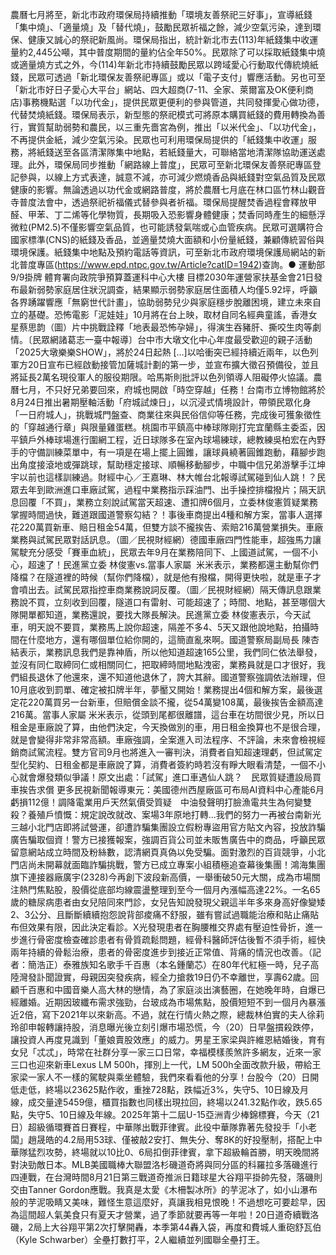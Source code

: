 農曆七月將至，新北市政府環保局持續推動「環境友善祭祀三好事」，宣導紙錢「集中燒」、「適量燒」及「替代燒」，鼓勵民眾祈福之餘，減少空氣污染，達到環保、健康又誠心的祭祀新風尚。環保局指出，統計新北市去(113)年紙錢集中收運量約2,445公噸，其中普度期間的量約佔全年50%。民眾除了可以採取紙錢集中燒或適量燒方式之外，今(114)年新北市持續鼓勵民眾以跨域愛心行動取代傳統燒紙錢，民眾可透過「新北環保友善祭祀專區」或以「電子支付」響應活動。另也可至「新北市好日子愛心大平台」網站、四大超商(7-11、全家、萊爾富及OK便利商店)事務機點選「以功代金」，提供民眾更便利的參與管道，共同發揮愛心做功德，代替焚燒紙錢。環保局表示，新型態的祭祀模式可將原本購買紙錢的費用轉換為善行，實質幫助弱勢和農民，以三重先嗇宮為例，推出「以米代金」、「以功代金」，不再提供金紙，減少空氣污染。民眾也可利用環保局提供的「紙錢集中收運」服務，將紙錢送至各區清潔隊集中地點，若紙錢量大，可聯絡當地清潔隊協助運送處理。此外，環保局同步推動「網路線上普度」，民眾可至新北環保友善祭祀專區登記參與，以線上方式表達，誠意不減，亦可減少燃燒香品與紙錢對空氣品質及民眾健康的影響。無論透過以功代金或網路普度，將於農曆七月底在林口區竹林山觀音寺普度法會中，透過祭祀祈福儀式替參與者祈福。環保局提醒焚香過程會釋放甲醛、甲苯、丁二烯等化學物質，長期吸入恐影響身體健康；焚香同時產生的細懸浮微粒(PM2.5)不僅影響空氣品質，也可能誘發氣喘或心血管疾病。民眾可選購符合國家標準(CNS)的紙錢及香品，並適量焚燒大面額和小份量紙錢，兼顧傳統習俗與環境保護。紙錢集中地點及預約電話等資訊，可至新北市政府環境保護局網站的新北普度專區(https://www.epd.ntpc.gov.tw/Article?catID=1942)查詢。● 運動部9/9掛牌 體育署向政院爭預算蓋運科中心大樓 目標2030年運營家扶基金會21日發布最新弱勢家庭居住狀況調查，結果顯示弱勢家庭居住面積人均僅5.92坪，呼籲各界踴躍響應「無窮世代計畫」，協助弱勢兒少與家庭穩步脫離困境，建立未來自立的基礎。恐怖電影「泥娃娃」10月將在台上映，取材自同名經典童謠，香港女星蔡思韵（圖）片中挑戰詮釋「地表最恐怖孕婦」，得演生吞豬肝、撕咬生肉等劇情。〔民眾網諸葛志一臺中報導〕台中市大墩文化中心年度最受歡迎的親子活動「2025大墩樂樂SHOW」，將於24日起熱 […]以哈衝突已經持續近兩年，以色列軍方20日宣布已經啟動接管加薩城計劃的第一步，並宣布擴大徵召預備役，並且將延長2萬名現役軍人的服役期限。哈馬斯則批評以色列領導人阻礙停火協議。農曆七月，不只好兄弟要回來，府城也開啟「時空穿越」任務！台南市立博物館將於8月24日推出暑期壓軸活動「府城試煉日」，以沉浸式情境設計，帶領民眾化身「一日府城人」，挑戰城門盤查、商業往來與民俗信仰等任務，完成後可獲象徵性的「穿越通行章」與限量雞蛋糕。桃園市平鎮高中棒球隊剛打完宜蘭縣主委盃，因平鎮戶外棒球場進行圍網工程，近日球隊多在室內球場練球，總教練吳柏宏在內野手的守備訓練菜單中，有一項是在場上擺上圓錐，讓球員繞著圓錐跑動，藉腳步跑出角度接滾地或彈跳球，幫助穩定接球、順暢移動腳步，中職中信兄弟游擊手江坤宇以前也這樣訓練過。財經中心／王嘉琳、林大帷台北報導試駕碰到仙人跳！？民眾去年到歐洲進口車廠試駕，過程中業務指示踩油門、出手操控排檔撥片；隔天訊息回覆「不買」，業務立刻說試駕當天超速、遭扣牌6個月，立委林俊憲質疑業務掌握時間過快，難道跟國道警察勾結？！事後車商提出4種和解方案，當事人選擇花220萬買新車、賠日租金54萬，但雙方談不攏挨告、索賠216萬營業損失。車廠業務與試駕民眾對話訊息。（圖／民視財經網）德國車廠四門性能車，超強馬力讓駕駛充分感受「賽車血統」，民眾去年9月在業務陪同下、上國道試駕，一個不小心，超速了！民進黨立委 林俊憲vs.當事人家屬 &nbsp;米米表示，業務都還主動幫你們降檔？在隧道裡的時候（幫你們降檔），就是他有撥檔，開得更快啦，就是車子才會噴出去。試駕民眾指控車商業務說詞反覆。（圖／民視財經網）隔天傳訊息跟業務說不買，立刻收到回覆，隧道口有雷射、可能超速了；時間、地點，甚至哪個大隊開單都知道，業務還說，要找大隊長解決。民進黨立委 林俊憲表示，今天試車，明天說不要買，業務馬上說你超速，隔差不多4、5天又跟他說地點，拍攝時間在什麼地方，還有哪個單位給你開的，這簡直亂來啊。國道警察局副局長 陳杏結表示，業務訊息我們是靠神盾，所以他知道超速165公里，我們同仁依法舉發，並沒有同仁取締同仁或相關同仁，把取締時間地點洩密，業務員就是口才很好，我們組長退休了他還來，還不知道他退休了，誇大其辭。國道警察強調依法辦理，但10月底收到罰單、確定被扣牌半年，夢靨又開始！業務提出4個和解方案，最後選定花220萬買另一台新車，但賠償金談不攏，從54萬變108萬，最後挨告金額高達216萬。當事人家屬 米米表示，從頭到尾都很離譜，這台車在坊間很少見，所以日租金是車廠說了算，由他們決定，今天換做別的車，用日租金換算也不是很合理，就是會變得非常非常高額。車廠強調，全案進入司法程序、不評論，未來會檢視經銷商試駕流程。雙方官司9月也將進入一審判決，消費者自知超速理虧，但試駕定型化契約、日租金都是車廠說了算，消費者簽約時若沒有睜大眼看清楚，一個不小心就會爆發類似爭議！原文出處：「試駕」進口車遇仙人跳？　民眾質疑遭設局買車挨告求償 更多民視新聞報導東元：美國德州西屋廠區可布局AI資料中心產能6月虧損112億！調降電業用戶天然氣價受質疑　中油發聲明打臉漁電共生為何變雙殺？養殖戶憤慨：規定說改就改、案場3年原地打轉…我們的努力一再被台南新光三越小北門店即將試營運，卻遭詐騙集團設立假粉專盜用官方貼文內容，投放詐騙廣告騙取個資！警方已接獲報案，強調百貨公司並未販售廣告中的商品，呼籲民眾留意網站成立時間及粉絲數，認清網頁真偽以免受騙。面對激烈的百貨競爭，小北門店尚未開幕就面臨詐騙挑戰，警方已成立專案小組積極追查幕後集團！鴻海集團旗下連接器廠廣宇(2328)今再創下波段新高價，一舉衝破50元大關，成為市場關注熱門焦點股，股價從底部均線震盪整理到至今一個月內漲幅高達22%。一名65歲的糖尿病患者由女兒陪同來門診，女兒告知說發現父親這半年多來身高好像變矮2、3公分、且斷斷續續抱怨說背部痠痛不舒服，雖有嘗試過職能治療和貼止痛貼布但效果有限，因此決定看診。X光發現患者在胸腰椎交界處有壓迫性骨折，進一步進行骨密度檢查確診患者有骨質疏鬆問題，經骨科醫師評估後暫不須手術，經快兩年持續的骨鬆治療，患者的骨密度進步到接近正常值、背痛的情況也改善。（記者：簡浩正）泰雅族知名歌手千百惠（本名鍾蘭芯）在80年代紅極一時，兒子高陸灣發訃聞證實，母親因突發疾病，經全力搶救19日仍不幸離世，享壽62歲。回顧千百惠和中國音樂人高大林的戀情，為了家庭淡出演藝圈，在她晚年時，自爆已經離婚。近期因玻纖布需求強勁，台玻成為市場焦點，股價短短不到一個月內暴漲近2倍，寫下2021年以來新高。不過，就在行情火熱之際，總裁林伯實的夫人徐莉玲卻申報轉讓持股，消息曝光後立刻引爆市場恐慌，今（20）日早盤摜殺跌停，讓投資人再度見識到「董娘賣股效應」的威力。男星王家梁與許維恩結婚後，育有女兒「忒忒」，時常在社群分享一家三口日常，幸福模樣羨煞許多網友，近來一家三口也迎來新車Lexus LM 500h，揮別上一代，LM 500h全面改款升級，帶給王家梁一家人不一樣的駕駛與乘坐體驗，我們來看看他的分享！台股今（20）日開低走低，終場以23625點作收，重挫728點，跌幅近3%，失守5、10日線及月線，成交量達5459億，櫃買指數也同樣出現拉回，終場以241.32點作收，跌5.65點，失守5、10日線及年線。2025年第十二屆U-15亞洲青少棒錦標賽，今天（21日）超級循環賽首日賽程，中華隊出戰菲律賓。此役中華隊靠著先發投手「小老闆」趙晟皓的4.2局用53球、僅被敲2安打、無失分、奪8K的好投壓制，搭配上中華隊猛烈攻勢，終場就以10比0、6局扣倒菲律賓，拿下超級輪首勝，明天晚間將對決勁敵日本。MLB美國職棒大聯盟洛杉磯道奇將與同分區的科羅拉多落磯進行四連戰，在台灣時間8月21日第三戰道奇推派日籍球星大谷翔平掛帥先發，落磯則交由Tanner Gordon應戰。我真是太愛《木柵製冰所》的芋泥冰了，如小山瀑布般的芋泥吸睛又美味，難怪生意這麼好，真讓我相見恨晚！不過想吃可要趁早，因為這間超人氣美食只有夏天才營業，過了季節就要再等一年啦！20日道奇續戰洛磯，2局上大谷翔平第2次打擊開轟，本季第44轟入袋，再度和費城人重砲舒瓦伯（Kyle Schwarber）全壘打數打平，2人繼續並列國聯全壘打王。